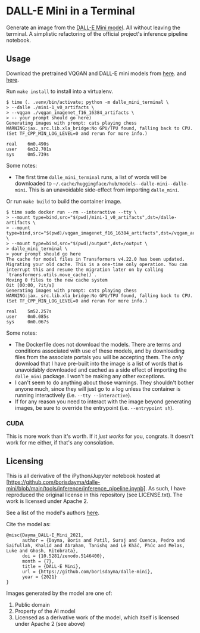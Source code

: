 # DALL-E Mini in a Terminal

Generate an image from the
[DALL-E Mini model](https://github.com/borisdayma/dalle-mini).
All without leaving the terminal.
A simplistic refactoring of the official project's inference pipeline notebook.


## Usage

Download the pretrained VQGAN and DALL-E mini models from
[here](https://huggingface.co/dalle-mini/vqgan_imagenet_f16_16384/tree/e93a26e7707683d349bf5d5c41c5b0ef69b677a9).
and
[here](https://huggingface.co/dalle-mini/dalle-mini/tree/e0888f668d60b9009e1a00ef4b6c155ec7512610).

Run `make install` to install into a virtualenv.

```
$ time (. .venv/bin/activate; python -m dalle_mini_terminal \
> --dalle ./mini-1_v0_artifacts \
> --vqgan ./vqgan_imagenet_f16_16384_artifacts \
> -- your prompt should go here)
Generating images with prompt: cats playing chess
WARNING:jax._src.lib.xla_bridge:No GPU/TPU found, falling back to CPU. (Set TF_CPP_MIN_LOG_LEVEL=0 and rerun for more info.)

real    6m0.490s
user    6m32.701s
sys     0m5.739s
```

Some notes:
 + The first time `dalle_mini_terminal` runs, a list of words will be
   downloaded to `~/.cache/huggingface/hub/models--dalle-mini--dalle-mini`.
   This is an unavoidable side-effect from importing `dalle_mini`.

Or run `make build` to build the container image.

```
$ time sudo docker run --rm --interactive --tty \
> --mount type=bind,src="$(pwd)/mini-1_v0_artifacts",dst=/dalle-artifacts \
> --mount type=bind,src="$(pwd)/vqgan_imagenet_f16_16384_artifacts",dst=/vqgan_artifacts \
> --mount type=bind,src="$(pwd)/output",dst=/output \
> dalle_mini_terminal \
> your prompt should go here
The cache for model files in Transformers v4.22.0 has been updated. Migrating your old cache. This is a one-time only operation. You can interrupt this and resume the migration later on by calling `transformers.utils.move_cache()`.
Moving 0 files to the new cache system
0it [00:00, ?it/s]
Generating images with prompt: cats playing chess
WARNING:jax._src.lib.xla_bridge:No GPU/TPU found, falling back to CPU. (Set TF_CPP_MIN_LOG_LEVEL=0 and rerun for more info.)

real    5m52.257s
user    0m0.085s
sys     0m0.067s
```

Some notes:
 + The Dockerfile does not download the models.
   There are terms and conditions associated with use of these models,
   and by downloading files from the associate portals you will be accepting
   them.
   The *only* download that I have pre-built into the image is a list of words
   that is unavoidably downloaded and cached as a side effect of importing
   the `dalle_mini` package.
   I won't be making any other exceptions.
 + I can't seem to do anything about those warnings.
   They shouldn't bother anyone much, since they will just go to a log unless
   the container is running interactively (i.e. `--tty --interactive`).
 + If for any reason you need to interact with the image beyond generating
   images, be sure to override the entrypoint (i.e. `--entrypoint sh`).


### CUDA

This is more work than it's worth.
If it *just works* for you, congrats.
It doesn't work for me either, if that's any consolation.


## Licensing

This is all derivative of the iPython/Jupyter notebook hosted at
[https://github.com/borisdayma/dalle-mini/blob/main/tools/inference/inference_pipeline.ipynb].
As such, I have reproduced the original license in this repository
(see LICENSE.txt).
The work is licensed under Apache 2.

See a list of the model's authors
[here](https://github.com/borisdayma/dalle-mini#authors--contributors).

Cite the model as:

```
@misc{Dayma_DALL·E_Mini_2021,
      author = {Dayma, Boris and Patil, Suraj and Cuenca, Pedro and Saifullah, Khalid and Abraham, Tanishq and Lê Khắc, Phúc and Melas, Luke and Ghosh, Ritobrata},
      doi = {10.5281/zenodo.5146400},
      month = {7},
      title = {DALL·E Mini},
      url = {https://github.com/borisdayma/dalle-mini},
      year = {2021}
}
```

Images generated by the model are one of:

 1. Public domain
 2. Property of the AI model
 3. Licensed as a derivative work of the model,
    which itself is licensed under Apache 2 (see above)

